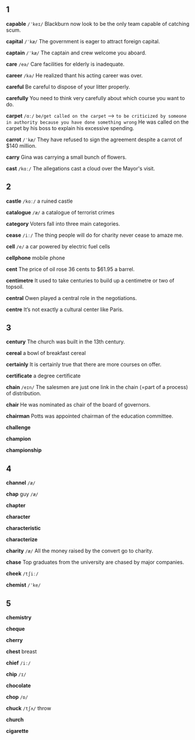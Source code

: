 ## 1
**capable**
`/ˈkeɪ/`
Blackburn now look to be the only team capable of catching scum.

**capital**
`/ˈkæ/`
The government is eager to attract foreign capital.

**captain**
`/ˈkæ/`
The captain and crew welcome you aboard.

**care**
`/eə/`
Care facilities for elderly is inadequate.

**career**
`/kə/`
He realized thant his acting career was over.

**careful**
Be careful to dispose of your litter properly.

**carefully**
You need to think very carefully about which course you want to do.

**carpet**
`/ɑː/`
`be/get called on the carpet` --> `to be criticized by someone in authority because you have done something wrong`
He was called on the carpet by his boss to explain his excessive spending.

**carrot**
`/ˈkæ/`
They have refused to sign the agreement despite a carrot of $140 million.

**carry**
Gina was carrying a small bunch of flowers.

**cast**
`/kɑː/`
The allegations cast a cloud over the Mayor's visit.

## 2
**castle**
`/kɑː/`
a ruined castle

**catalogue**
`/æ/`
a catalogue of terrorist crimes

**category**
Voters fall into  three main categories.

**cease**
`/iː/`
The thing people will do for charity never cease to amaze me.

**cell**
`/e/`
a car powered by electric fuel cells

**cellphone**
mobile phone

**cent**
The price of oil rose 36 cents to $61.95 a barrel.

**centimetre**
It used to take centuries to build up a centimetre or two of topsoil.

**central**
Owen played a central role in the negotiations.

**centre**
It’s not exactly a cultural center like Paris.

## 3
**century**
The church was built in the 13th century.

**cereal**
a bowl of breakfast cereal

**certainly**
It is certainly true that there are more courses on offer.

**certificate**
a degree certificate

**chain**
`/eɪn/`
The salesmen are just one link in the chain (=part of a process) of distribution.

**chair**
He was nominated as chair of the board of governors.

**chairman**
Potts was appointed chairman of the education committee.

**challenge**

**champion**

**championship**

## 4
**channel**
`/æ/`

**chap**
guy
`/æ/`

**chapter**

**character**

**characteristic**

**characterize**

**charity**
`/æ/`
All the money raised by the convert go to charity.

**chase**
Top graduates from the university are chased by major companies.

**cheek**
`/tʃiː/`

**chemist**
`/ˈke/`

## 5
**chemistry**

**cheque**

**cherry**

**chest**
breast

**chief**
`/iː/`

**chip**
`/ɪ/`

**chocolate**

**chop**
`/ɒ/`

**chuck**
`/tʃʌ/`
throw

**church**

**cigarette**

